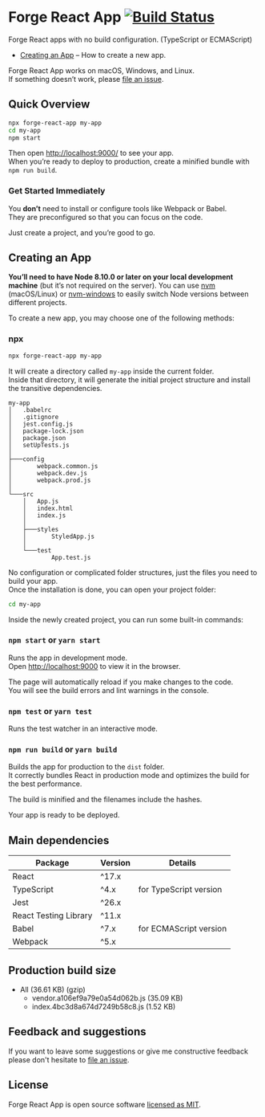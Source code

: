 # Forge React App [![Build Status](https://travis-ci.com/ioanungurean/forge-react-app.svg?branch=master)](https://travis-ci.com/ioanungurean/forge-react-app)

Forge React apps with no build configuration. (TypeScript or ECMAScript)

- [Creating an App](#creating-an-app) – How to create a new app.

Forge React App works on macOS, Windows, and Linux.<br>
If something doesn’t work, please [file an issue](https://github.com/ioanungurean/forge-react-app/issues/new).

## Quick Overview
```sh
npx forge-react-app my-app
cd my-app
npm start
```

Then open [http://localhost:9000/](http://localhost:9000/) to see your app.<br>
When you’re ready to deploy to production, create a minified bundle with `npm run build`.

### Get Started Immediately
You **don’t** need to install or configure tools like Webpack or Babel.<br>
They are preconfigured so that you can focus on the code.

Just create a project, and you’re good to go.

## Creating an App
**You’ll need to have Node 8.10.0 or later on your local development machine** (but it’s not required on the server). You can use [nvm](https://github.com/creationix/nvm#installation) (macOS/Linux) or [nvm-windows](https://github.com/coreybutler/nvm-windows#node-version-manager-nvm-for-windows) to easily switch Node versions between different projects.

To create a new app, you may choose one of the following methods:

### npx
```sh
npx forge-react-app my-app
```

It will create a directory called `my-app` inside the current folder.<br>
Inside that directory, it will generate the initial project structure and install the transitive dependencies.

```
my-app
│   .babelrc
│   .gitignore
│   jest.config.js
│   package-lock.json
│   package.json
│   setUpTests.js
│
├───config
│       webpack.common.js
│       webpack.dev.js
│       webpack.prod.js
│
└───src
    │   App.js
    │   index.html
    │   index.js
    │
    ├───styles
    │       StyledApp.js
    │
    └───test
            App.test.js
```

No configuration or complicated folder structures, just the files you need to build your app.<br>
Once the installation is done, you can open your project folder:

```sh
cd my-app
```

Inside the newly created project, you can run some built-in commands:

### `npm start` or `yarn start`
Runs the app in development mode.<br>
Open [http://localhost:9000](http://localhost:9000) to view it in the browser.

The page will automatically reload if you make changes to the code.<br>
You will see the build errors and lint warnings in the console.

### `npm test` or `yarn test`
Runs the test watcher in an interactive mode.<br>

### `npm run build` or `yarn build`
Builds the app for production to the `dist` folder.<br>
It correctly bundles React in production mode and optimizes the build for the best performance.

The build is minified and the filenames include the hashes.<br>

Your app is ready to be deployed.

## Main dependencies
| Package                | Version | Details                |
| ---------------------- |---------|------------------------|
| React                  | ^17.x   |                        |
| TypeScript             | ^4.x    | for TypeScript version |
| Jest                   | ^26.x   |                        |
| React Testing Library  | ^11.x   |                        |
| Babel                  | ^7.x    | for ECMAScript version |
| Webpack                | ^5.x    |                        |

## Production build size
* All (36.61 KB) (gzip)
    * vendor.a106ef9a79e0a54d062b.js (35.09 KB)
    * index.4bc3d8a674d7249b58c8.js (1.52 KB)

## Feedback and suggestions
If you want to leave some suggestions or give me constructive feedback please don't hesitate to [file an issue](https://github.com/ioanungurean/forge-react-app/issues/new).

## License

Forge React App is open source software [licensed as MIT](https://github.com/ioanungurean/forge-react-app/blob/master/LICENSE.md).
